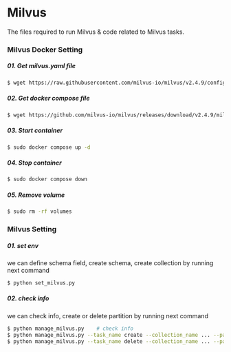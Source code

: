 # Milvus
The files required to run Milvus & code related to Milvus tasks. 

### Milvus Docker Setting
##### 01. Get milvus.yaml file 
```bash 
$ wget https://raw.githubusercontent.com/milvus-io/milvus/v2.4.9/configs/milvus.yaml
```
##### 02. Get docker compose file 
```bash
$ wget https://github.com/milvus-io/milvus/releases/download/v2.4.9/milvus-standalone-docker-compose.yml -O docker-compose.yml
```
##### 03. Start container 
```bash
$ sudo docker compose up -d
```
##### 04. Stop container 
```bash
$ sudo docker compose down
```
##### 05. Remove volume
```bash
$ sudo rm -rf volumes
```

### Milvus Setting
##### 01. set env
we can define schema field, create schema, create collection by running next command 
```bash
$ python set_milvus.py
```
##### 02. check info 
we can check info, create or delete partition by running next command 
```bash
$ python manage_milvus.py    # check info
$ python manage_milvus.py --task_name create --collection_name ... --partition_name ...   # create partition
$ python manage_milvus.py --task_name delete --collection_name ... --partition_name ...   # delete partition
```
